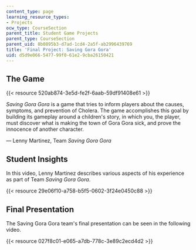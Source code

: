 ```yaml
---
content_type: page
learning_resource_types:
- Projects
ocw_type: CourseSection
parent_title: Student Game Projects
parent_type: CourseSection
parent_uid: 8b0895b3-d7ad-1cd4-2a5f-ab2996439769
title: 'Final Project: Saving Gora Gora'
uid: d5d9e066-5477-99f0-61e2-9cba26150421
---
```


The Game
--------

{{< resource 520ab874-3e5d-fe2f-6aab-59df91408e61 >}}

_Saving Gora Gora_ is a game that tries to inform players about the causes, symptoms, and prevention of Cholera. The game accomplishes this goal by building its gameplay around a children's story, in which you, the player, must discover what is making the town of Gora Gora sick, and prove the innocence of another character.

— Lenny Martinez, Team _Saving Gora Gora_

Student Insights
----------------

In this video, Lenny Martinez describes various aspects of his experience as part of Team _Saving Gora Gora_.

{{< resource 29e06f10-a758-b5f5-0602-3f24e0450c88 >}}

Final Presentation
------------------

The Saving Gora Gora team's final presentation can be seen in the following video.

{{< resource 027f8c01-e065-a7db-778c-3e89c2ecd4d2 >}}